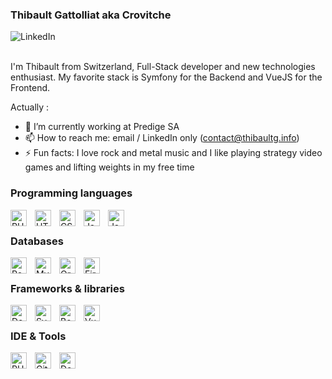 ### Thibault Gattolliat aka Crovitche


<a href="https://www.linkedin.com/in/thibaultginfo/" target="_blank">
    <img align="left" src="https://img.shields.io/badge/LinkedIn-0077B5?style=for-the-badge&logo=linkedin&logoColor=white" alt="LinkedIn" />
</a>

<br>
<br>

I'm Thibault from Switzerland, Full-Stack developer and new technologies enthusiast. My favorite stack is Symfony for the Backend and VueJS for the         Frontend.

Actually :
- 🔭 I’m currently working at Predige SA
- 📫 How to reach me: email / LinkedIn only (contact@thibaultg.info)
- ⚡ Fun facts: I love rock and metal music and I like playing strategy video games and lifting weights in my free time

### Programming languages

<img align="left" alt="PHP" width="26px" src="https://cdn.jsdelivr.net/gh/devicons/devicon/icons/php/php-original.svg" style="padding-right:10px;" />          
<img align="left" alt="HTML5" width="26px" src="https://cdn.jsdelivr.net/gh/devicons/devicon/icons/html5/html5-original.svg" style="padding-right:10px;" />
<img align="left" alt="CSS3" width="26px" src="https://cdn.jsdelivr.net/gh/devicons/devicon/icons/css3/css3-original.svg" style="padding-right:10px;" />
<img align="left" alt="JavaScript" width="26px" src="https://cdn.jsdelivr.net/gh/devicons/devicon/icons/javascript/javascript-original.svg" style="padding-right:10px;" />
<img align="left" alt="Java" width="26px" src="https://cdn.jsdelivr.net/gh/devicons/devicon/icons/java/java-original.svg" style="padding-right:10px;" />

<br />

### Databases

<img align="left" alt="PostgreSQL" width="26px" src="https://cdn.jsdelivr.net/gh/devicons/devicon/icons/postgresql/postgresql-original-wordmark.svg" style="padding-right:10px" />          
<img align="left" alt="MySQL" width="26px" src="https://cdn.jsdelivr.net/gh/devicons/devicon/icons/mysql/mysql-original.svg" style="padding-right:10px;" />
<img align="left" alt="Oracle 19c & 21c" width="26px" src="https://cdn.jsdelivr.net/gh/devicons/devicon/icons/oracle/oracle-original.svg" style="padding-right:10px;" />
<img align="left" alt="Firebase" width="26px" src="https://cdn.jsdelivr.net/gh/devicons/devicon/icons/firebase/firebase-plain.svg" style="padding-right:10px;"/>
                    
<br />

### Frameworks & libraries

<img align="left" alt="Doctrine" width="26px" src="https://cdn.jsdelivr.net/gh/devicons/devicon/icons/doctrine/doctrine-original-wordmark.svg" style="padding-right:10px" />
<img align="left" alt="Symfony" width="26px" src="https://cdn.jsdelivr.net/gh/devicons/devicon/icons/symfony/symfony-original-wordmark.svg" style="padding-right:10px;" />
<img align="left" alt="Bootstrap" width="26px" src="https://cdn.jsdelivr.net/gh/devicons/devicon/icons/bootstrap/bootstrap-plain.svg" style="padding-right:10px;" />
<img align="left" alt="VueJS" width="26px" src="https://cdn.jsdelivr.net/gh/devicons/devicon/icons/vuejs/vuejs-original-wordmark.svg" style="padding-right:10px;" />
          
<br />

### IDE & Tools
<img align="left" alt="PHPStorm" width="26px" src="https://cdn.jsdelivr.net/gh/devicons/devicon@latest/icons/phpstorm/phpstorm-original.svg" style="padding-right:10px;" />
<img align="left" alt="Git" width="26px" src="https://cdn.jsdelivr.net/gh/devicons/devicon/icons/git/git-original.svg" style="padding-right:10px;" />
<img align="left" alt="Docker" width="26px" src="https://cdn.jsdelivr.net/gh/devicons/devicon/icons/docker/docker-original-wordmark.svg" style="padding-right:10px;" />
          

<br />
          
